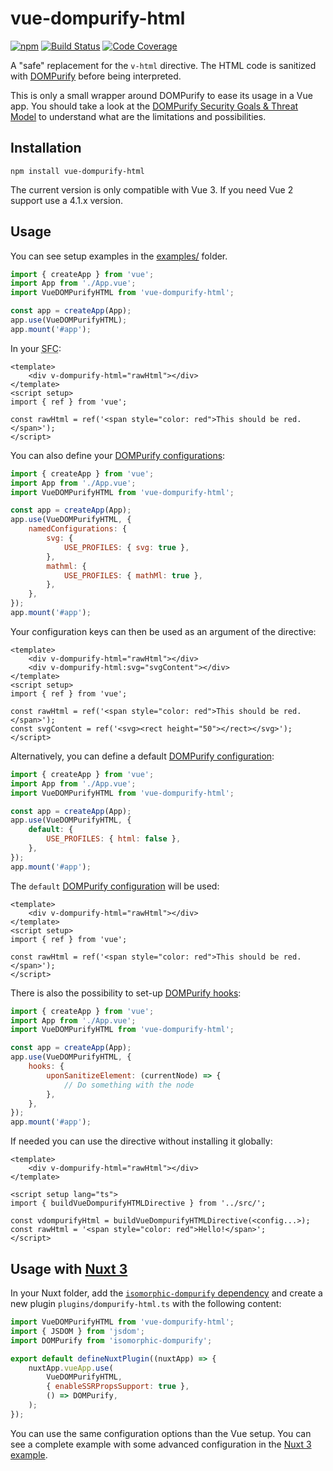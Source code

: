# vue-dompurify-html

[![npm](https://img.shields.io/npm/v/vue-dompurify-html)](https://www.npmjs.com/package/vue-dompurify-html)
[![Build Status](https://github.com/LeSuisse/vue-dompurify-html/actions/workflows/CI.yml/badge.svg?branch=main)](https://github.com/LeSuisse/vue-dompurify-html/actions/workflows/CI.yml?query=branch%3Amain)
[![Code Coverage](https://codecov.io/gh/LeSuisse/vue-dompurify-html/branch/main/graph/badge.svg)](https://codecov.io/gh/LeSuisse/vue-dompurify-html)

A "safe" replacement for the `v-html` directive. The HTML code is
sanitized with [DOMPurify](https://github.com/cure53/DOMPurify) before being interpreted.

This is only a small wrapper around DOMPurify to ease its usage in a Vue app.
You should take a look at the
[DOMPurify Security Goals & Threat Model](https://github.com/cure53/DOMPurify/wiki/Security-Goals-&-Threat-Model)
to understand what are the limitations and possibilities.

## Installation

```
npm install vue-dompurify-html
```

The current version is only compatible with Vue 3. If you need Vue 2 support use a 4.1.x version.

## Usage

You can see setup examples in the [examples/](../../examples) folder.

```js
import { createApp } from 'vue';
import App from './App.vue';
import VueDOMPurifyHTML from 'vue-dompurify-html';

const app = createApp(App);
app.use(VueDOMPurifyHTML);
app.mount('#app');
```

In your <abbr title="Single File Component">SFC</abbr>:

```vue
<template>
    <div v-dompurify-html="rawHtml"></div>
</template>
<script setup>
import { ref } from 'vue';

const rawHtml = ref('<span style="color: red">This should be red.</span>');
</script>
```

You can also define your [DOMPurify configurations](https://github.com/cure53/DOMPurify#can-i-configure-dompurify):

```js
import { createApp } from 'vue';
import App from './App.vue';
import VueDOMPurifyHTML from 'vue-dompurify-html';

const app = createApp(App);
app.use(VueDOMPurifyHTML, {
    namedConfigurations: {
        svg: {
            USE_PROFILES: { svg: true },
        },
        mathml: {
            USE_PROFILES: { mathMl: true },
        },
    },
});
app.mount('#app');
```

Your configuration keys can then be used as an argument of the directive:

```vue
<template>
    <div v-dompurify-html="rawHtml"></div>
    <div v-dompurify-html:svg="svgContent"></div>
</template>
<script setup>
import { ref } from 'vue';

const rawHtml = ref('<span style="color: red">This should be red.</span>');
const svgContent = ref('<svg><rect height="50"></rect></svg>');
</script>
```

Alternatively, you can define a default [DOMPurify configuration](https://github.com/cure53/DOMPurify#can-i-configure-dompurify):

```js
import { createApp } from 'vue';
import App from './App.vue';
import VueDOMPurifyHTML from 'vue-dompurify-html';

const app = createApp(App);
app.use(VueDOMPurifyHTML, {
    default: {
        USE_PROFILES: { html: false },
    },
});
app.mount('#app');
```

The `default` [DOMPurify configuration](https://github.com/cure53/DOMPurify#can-i-configure-dompurify) will be used:

```vue
<template>
    <div v-dompurify-html="rawHtml"></div>
</template>
<script setup>
import { ref } from 'vue';

const rawHtml = ref('<span style="color: red">This should be red.</span>');
</script>
```

There is also the possibility to set-up [DOMPurify hooks](https://github.com/cure53/DOMPurify#hooks):

```js
import { createApp } from 'vue';
import App from './App.vue';
import VueDOMPurifyHTML from 'vue-dompurify-html';

const app = createApp(App);
app.use(VueDOMPurifyHTML, {
    hooks: {
        uponSanitizeElement: (currentNode) => {
            // Do something with the node
        },
    },
});
app.mount('#app');
```

If needed you can use the directive without installing it globally:

```vue
<template>
    <div v-dompurify-html="rawHtml"></div>
</template>

<script setup lang="ts">
import { buildVueDompurifyHTMLDirective } from '../src/';

const vdompurifyHtml = buildVueDompurifyHTMLDirective(<config...>);
const rawHtml = '<span style="color: red">Hello!</span>';
</script>
```

## Usage with [Nuxt 3](https://nuxtjs.org/)

In your Nuxt folder, add the [`isomorphic-dompurify` dependency](https://github.com/kkomelin/isomorphic-dompurify)
and create a new plugin `plugins/dompurify-html.ts` with the following content:

```js
import VueDOMPurifyHTML from 'vue-dompurify-html';
import { JSDOM } from 'jsdom';
import DOMPurify from 'isomorphic-dompurify';

export default defineNuxtPlugin((nuxtApp) => {
    nuxtApp.vueApp.use(
        VueDOMPurifyHTML,
        { enableSSRPropsSupport: true },
        () => DOMPurify,
    );
});
```

You can use the same configuration options than the Vue setup. You can see a complete example
with some advanced configuration in the [Nuxt 3 example](../../examples/nuxt3/).
